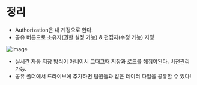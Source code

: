 # 정리

- Authorization은 내 계정으로 한다.
- 공유 버튼으로 소유자(권한 설정 가능) & 편집자(수정 가능) 지정
 
![image](https://user-images.githubusercontent.com/49031232/128834108-315d5283-1390-451f-9bdf-3600ae4ce351.png)

- 실시간 자동 저장 방식이 아니어서 그때그때 저장과 로드를 해줘야된다. 버전관리 가능.
- 공유 폴더에서 드라이브에 추가하면 팀원들과 같은 데이터 파일을 공유할 수 있다!
